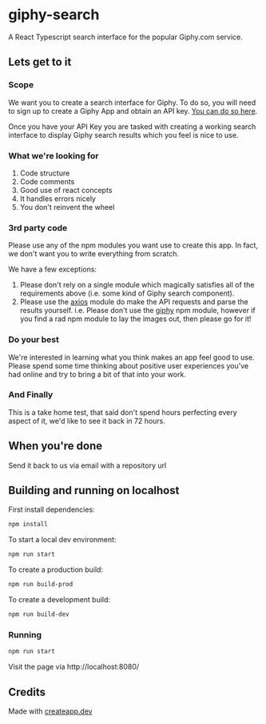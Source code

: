 # giphy-search

A React Typescript search interface for the popular Giphy.com service.

## Lets get to it

### Scope

We want you to create a search interface for Giphy. To do so, you will need to sign up to create a Giphy App and obtain an API key. [You can do so here][1].

Once you have your API Key you are tasked with creating a working search interface to display Giphy search results which you feel is nice to use.

### What we're looking for

1. Code structure
1. Code comments
1. Good use of react concepts
1. It handles errors nicely
1. You don't reinvent the wheel

### 3rd party code

Please use any of the npm modules you want use to create this app. In fact, we don't want you to write everything from scratch.

We have a few exceptions:

1. Please don't rely on a single module which magically satisfies all of the requirements above (i.e. some kind of Giphy search component).
1. Please use the [axios][3] module do make the API requests and parse the results yourself. i.e. Please don't use the [giphy][2] npm module, however if you find a rad npm module to lay the images out, then please go for it!

### Do your best

We're interested in learning what you think makes an app feel good to use. Please spend some time thinking about positive user experiences you've had online and try to bring a bit of that into your work.

### And Finally

This is a take home test, that said don't spend hours perfecting every aspect of it, we'd like to see it back in 72 hours.

## When you're done

Send it back to us via email with a repository url

## Building and running on localhost

First install dependencies:

```sh
npm install
```

To start a local dev environment:

```sh
npm run start
```

To create a production build:

```sh
npm run build-prod
```

To create a development build:

```sh
npm run build-dev
```

### Running

```sh
npm run start
```

Visit the page via http://localhost:8080/

## Credits

Made with [createapp.dev](https://createapp.dev/)

[1]: https://developers.giphy.com/dashboard/?create=true
[2]: https://www.npmjs.com/package/giphy
[3]: https://github.com/axios/axios
